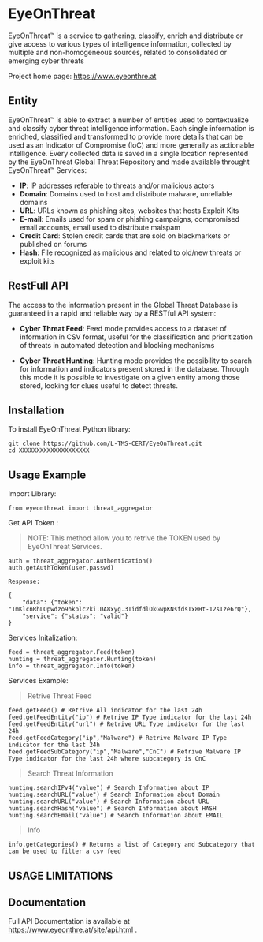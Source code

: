
# EyeOnThreat
EyeOnThreat&trade; is a service to gathering, classify, enrich and distribute or give access to various types of intelligence information, collected by multiple and non-homogeneous sources, related to consolidated or emerging cyber threats

Project home page: https://www.eyeonthre.at

Entity
------------

EyeOnThreat&trade; is able to extract a number of entities used to contextualize and classify cyber threat intelligence information. Each single information is enriched, classified and transformed to provide more details that can be used as an Indicator of Compromise (IoC) and more generally as actionable intelligence. Every collected data is saved in a single location represented by the EyeOnThreat Global Threat Repository and made available throught EyeOnThreat&trade; Services: 

* **IP**: IP addresses referable to threats and/or malicious actors
* **Domain**: Domains used to host and distribute malware, unreliable domains
* **URL**: URLs known as phishing sites, websites that hosts Exploit Kits
* **E-mail**: Emails used for spam or phishing campaigns, compromised email accounts, email used to distribute malspam
* **Credit Card**: Stolen credit cards that are sold on blackmarkets or published on forums
* **Hash**: File recognized as malicious and related to old/new threats or exploit kits

RestFull API
------------
The access to the information present in the Global Threat Database is guaranteed in a rapid and reliable way by a RESTful API system:

* **Cyber Threat Feed**: 
Feed mode provides access to a dataset of information in CSV format, useful for the classification and prioritization of threats in automated detection and blocking mechanisms

* **Cyber Threat Hunting**: 
Hunting mode provides the possibility to search for information and indicators present stored in the database. Through this mode it is possible to investigate on a given entity among those stored, looking for clues useful to detect threats.

Installation
------------
To install EyeOnThreat Python library:

    git clone https://github.com/L-TMS-CERT/EyeOnThreat.git
    cd XXXXXXXXXXXXXXXXXXXX

Usage Example
------------

Import Library:

    from eyeonthreat import threat_aggregator

Get API Token :

> NOTE: This method allow you to retrive the TOKEN used by EyeOnThreat Services.

    auth = threat_aggregator.Authentication()
    auth.getAuthToken(user,passwd)
    
    Response:
    
    {
        "data": {"token": "ImKlcnRhLOpwdzo9hkplc2ki.DA8xyg.3TidfdlOkGwpKNsfdsTx8Ht-12sIze6rQ"},
        "service": {"status": "valid"}
    }
    
    
Services Initalization:

    feed = threat_aggregator.Feed(token)
    hunting = threat_aggregator.Hunting(token)
    info = threat_aggregator.Info(token)

Services Example:

> Retrive Threat Feed

    feed.getFeed() # Retrive All indicator for the last 24h
    feed.getFeedEntity("ip") # Retrive IP Type indicator for the last 24h
    feed.getFeedEntity("url") # Retrive URL Type indicator for the last 24h
    feed.getFeedCategory("ip","Malware") # Retrive Malware IP Type indicator for the last 24h 
    feed.getFeedSubCategory("ip","Malware","CnC") # Retrive Malware IP Type indicator for the last 24h where subcategory is CnC
    
> Search Threat Information

    hunting.searchIPv4("value") # Search Information about IP
    hunting.searchURL("value") # Search Information about Domain
    hunting.searchURL("value") # Search Information about URL
    hunting.searchHash("value") # Search Information about HASH
    hunting.searchEmail("value") # Search Information about EMAIL
   
> Info 

    info.getCategories() # Returns a list of Category and Subcategory that can be used to filter a csv feed

USAGE LIMITATIONS
------------
  
Documentation
-------------
Full API Documentation is available at https://www.eyeonthre.at/site/api.html .
